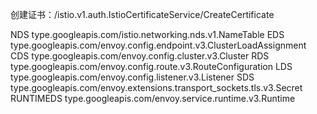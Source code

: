 创建证书：/istio.v1.auth.IstioCertificateService/CreateCertificate

NDS type.googleapis.com/istio.networking.nds.v1.NameTable
EDS type.googleapis.com/envoy.config.endpoint.v3.ClusterLoadAssignment
CDS type.googleapis.com/envoy.config.cluster.v3.Cluster
RDS type.googleapis.com/envoy.config.route.v3.RouteConfiguration
LDS type.googleapis.com/envoy.config.listener.v3.Listener
SDS type.googleapis.com/envoy.extensions.transport_sockets.tls.v3.Secret
RUNTIMEDS type.googleapis.com/envoy.service.runtime.v3.Runtime

